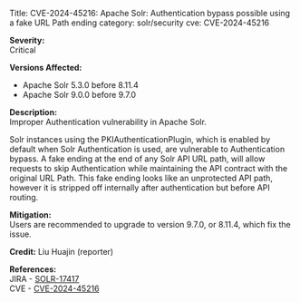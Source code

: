 Title: CVE-2024-45216: Apache Solr: Authentication bypass possible using a fake URL Path ending
category: solr/security
cve: CVE-2024-45216

**Severity:**  
Critical

**Versions Affected:**

- Apache Solr 5.3.0 before 8.11.4
- Apache Solr 9.0.0 before 9.7.0

**Description:**  
Improper Authentication vulnerability in Apache Solr.

Solr instances using the PKIAuthenticationPlugin, which is enabled by default when Solr Authentication is used, are vulnerable to Authentication bypass.
A fake ending at the end of any Solr API URL path, will allow requests to skip Authentication while maintaining the API contract with the original URL Path.
This fake ending looks like an unprotected API path, however it is stripped off internally after authentication but before API routing.

**Mitigation:**  
Users are recommended to upgrade to version 9.7.0, or 8.11.4, which fix the issue.

**Credit:**
Liu Huajin (reporter)

**References:**  
JIRA - [SOLR-17417](https://issues.apache.org/jira/browse/SOLR-17417)  
CVE - [CVE-2024-45216](https://nvd.nist.gov/vuln/detail/CVE-2024-45216)
